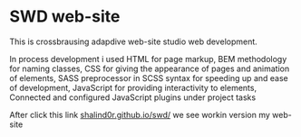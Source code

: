 # SWD web-site

This is crossbrausing adapdive web-site studio web development.

In process development i used HTML for page markup, BEM methodology for naming
classes, CSS for giving the appearance of pages and
animation of elements, SASS preprocessor in SCSS
syntax for speeding up and ease of development,
JavaScript for providing interactivity to elements,
Connected and configured JavaScript plugins under project tasks

After click this link <a href="https://shalind0r.github.io/swd/index.html" target="_blank">shalind0r.github.io/swd/</a>  we see workin version my web-site


                                                                                                                                  

